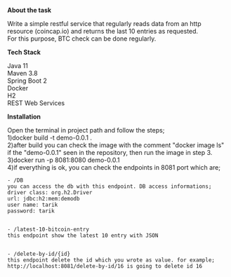 **About the task**

Write a simple restful service that regularly reads data from an http resource (coincap.io) and returns the last 10 entries as requested.<br />
For this purpose, BTC check can be done regularly.


**Tech Stack**

Java 11<br />
Maven 3.8<br />
Spring Boot 2<br />
Docker<br />
H2<br />
REST Web Services<br />


**Installation**

Open the terminal in project path and follow the steps;<br />
1)docker build -t demo-0.0.1 .<br />
2)after build you can check the image with the comment "docker image ls" if the "demo-0.0.1" seen in the repository, then run the image in step 3.<br />
3)docker run -p 8081:8080 demo-0.0.1<br />
4)if everything is ok, you can check the endpoints in 8081 port which are;<br />

	- /DB
	you can access the db with this endpoint. DB access informations;
	driver class: org.h2.Driver
	url: jdbc:h2:mem:demodb
	user name: tarik
	password: tarik	


	- /latest-10-bitcoin-entry
	this endpoint show the latest 10 entry with JSON


	- /delete-by-id/{id}
	this endpoint delete the id which you wrote as value. for example;
	http://localhost:8081/delete-by-id/16 is going to delete id 16
